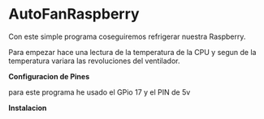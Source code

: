 # AutoFanRaspberry

Con este simple programa coseguiremos refrigerar nuestra Raspberry.

Para empezar hace una lectura de la temperatura de la CPU y segun de la temperatura variara las revoluciones del ventilador.


**Configuracion de Pines**

para este programa he usado el GPio 17 y el PIN de 5v


**Instalacion**
